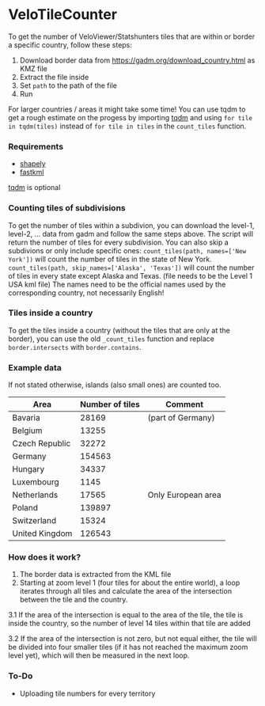 # VeloTileCounter

To get the number of VeloViewer/Statshunters tiles that are within or border a specific country, follow these steps:

1.  Download border data from https://gadm.org/download_country.html as KMZ file
2.  Extract the file inside
3.  Set ```path``` to the path of the file
4.  Run

For larger countries / areas it might take some time!
You can use tqdm to get a rough estimate on the progess by importing [tqdm](https://github.com/tqdm/tqdm) and
using ```for tile in tqdm(tiles)``` instead of ```for tile in tiles``` in the ```count_tiles``` function.

### Requirements
* [shapely](https://github.com/shapely/shapely)
* [fastkml](https://github.com/cleder/fastkml)

[tqdm](https://github.com/tqdm/tqdm) is optional


### Counting tiles of subdivisions
To get the number of tiles within a subdivion, you can download the level-1, level-2, ... data from gadm and follow the same steps above.
The script will return the number of tiles for every subdivision.
You can also skip a subdivions or only include specific ones:
```count_tiles(path, names=['New York'])``` will count the number of tiles in the state of New York.
```count_tiles(path, skip_names=['Alaska', 'Texas'])``` will count the number of tiles in every state except Alaska and Texas.
(file needs to be the Level 1 USA kml file)
The names need to be the official names used by the corresponding country, not necessarily English!

### Tiles inside a country
To get the tiles inside a country (without the tiles that are only at the border), you can use the old ```_count_tiles``` function and  replace ```border.intersects``` with ```border.contains```.

### Example data
If not stated otherwise, islands (also small ones) are counted too.

| Area | Number of tiles |  Comment |
|---|---|---|
| Bavaria | 28169 | (part of Germany) |
| Belgium | 13255 |   |
| Czech Republic | 32272 | |
| Germany | 154563 | |
| Hungary | 34337 | |
| Luxembourg | 1145 |   |
| Netherlands | 17565 | Only European area |
| Poland | 139897 | |
| Switzerland | 15324 | |
| United Kingdom | 126543 | |

### How does it work?
1. The border data is extracted from the KML file
2. Starting at zoom level 1 (four tiles for about the entire world), a loop iterates through all tiles and calculate the area of the intersection between the tile and the country.

3.1 If the area of the intersection is equal to the area of the tile, the tile is inside the country, so the number of level 14 tiles within that tile are added

3.2 If the area of the intersection is not zero, but not equal either, the tile will be divided into four smaller tiles (if it has not reached the maximum zoom level yet), which will then be measured in the next loop.

### To-Do
* Uploading tile numbers for every territory
